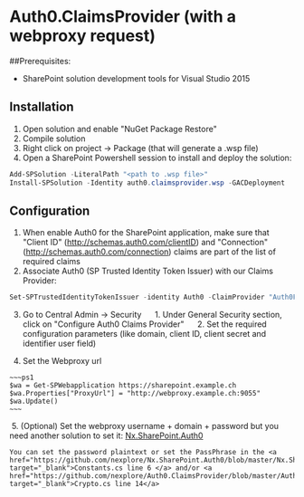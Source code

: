 # Auth0.ClaimsProvider (with a webproxy request)

##Prerequisites:
- SharePoint solution development tools for Visual Studio 2015

## Installation

  1. Open solution and enable "NuGet Package Restore"
  2. Compile solution
  3. Right click on project -> Package (that will generate a .wsp file)
  4. Open a SharePoint Powershell session to install and deploy the solution:

  ~~~ps1
  Add-SPSolution -LiteralPath "<path to .wsp file>"
  Install-SPSolution -Identity auth0.claimsprovider.wsp -GACDeployment
  ~~~
  
## Configuration  
  1. When enable Auth0 for the SharePoint application, make sure that "Client ID" (http://schemas.auth0.com/clientID) and       "Connection" (http://schemas.auth0.com/connection) claims are part of the list of required claims  
  2. Associate Auth0 (SP Trusted Identity Token Issuer) with our Claims Provider: 
  
  ~~~ps1
  Set-SPTrustedIdentityTokenIssuer -identity Auth0 -ClaimProvider "Auth0FederatedUsers"  
  ~~~
  
  3. Go to Central Admin -> Security      
    1. Under General Security section, click on "Configure Auth0 Claims Provider"      
    2. Set the required configuration parameters (like domain, client ID, client secret and identifier user field)
  
  4. Set the Webproxy url
  
    ~~~ps1
    $wa = Get-SPWebapplication https://sharepoint.example.ch
    $wa.Properties["ProxyUrl"] = "http://webproxy.example.ch:9055"
    $wa.Update()
    ~~~
    
  5. (Optional) Set the webproxy username + domain + password but you need another solution to set it:
<a href="https://github.com/nexplore/Nx.SharePoint.Auth0" target="_blank">Nx.SharePoint.Auth0</a>

	You can set the password plaintext or set the PassPhrase in the <a href="https://github.com/nexplore/Nx.SharePoint.Auth0/blob/master/Nx.SharePoint.Auth0/Helpers/Constants.cs" target="_blank">Constants.cs line 6 </a> and/or <a href="https://github.com/nexplore/Auth0.ClaimsProvider/blob/master/Auth0.ClaimsProvider/Helper/Crypto.cs" target="_blank">Crypto.cs line 14</a>
